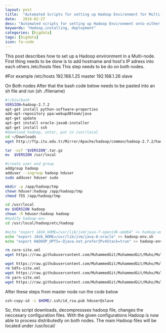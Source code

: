 ```yaml
---
layout: post
title:  "Automated Scripts for setting up Hadoop Environment for Multi-node cluster"
date:   2016-02-27
desc: "Automated scripts for setting up Hadoop Environment onto either Single or Multi-node cluster."
keywords: "Hadoop,installing, deployment"
categories: [bigdata]
tags: [bigdata]
icon: fa-code
---
```


This post describes how to set up a Hadoop environment in a Multi-node.
First thing needs to be done is to add hostname and host's IP adress into each others /etc/hosts files
This step needs to be do on both nodes.

#For example 
/etc/hosts
192.168.1.25 master
192.168.1.26 slave

On Both nodes
After that the bash code below needs to be pasted into an sh file and run (sh ./filename)

``` sh
#!/bin/bash
VERSION=hadoop-2.7.2
apt-get install python-software-properties
add-apt-repository ppa:webupd8team/java
apt-get update
apt-get install oracle-java8-installer
apt-get install ssh
#download hadoop, untar, put in /usr/local
cd ~/Downloads
wget http://ftp.itu.edu.tr/Mirror/Apache/hadoop/common/hadoop-2.7.2/hadoop-2.7.2.tar.gz

tar -xzf "$VERSION".tar.gz
mv  $VERSION /usr/local

#create user and group
addgroup hadoop
adduser --ingroup hadoop hduser
sudo adduser hduser sudo

mkdir -p /app/hadoop/tmp
chown hduser:hadoop /app/hadoop/tmp
chmod 755 /app/hadoop/tmp

cd /usr/local
mv $VERSION hadoop
chown -R hduser:hadoop hadoop
#modify hadoop-env
cd /usr/local/hadoop/etc/hadoop

#echo "export JAVA_HOME=/usr/lib/jvm/java-7-openjdk-amd64" >> hadoop-env.sh
echo "export JAVA_HOME=/usr/lib/jvm/java-8-oracle" >> hadoop-env.sh
echo "export HADOOP_OPTS=-Djava.net.preferIPv4Stack=true" >> hadoop-env.sh

rm core-site.xml
wget https://raw.githubusercontent.com/MuhammedGit/MuhammedGit/Muho/Multi-Node/conf/core-site.xml

wget https://raw.githubusercontent.com/MuhammedGit/MuhammedGit/Muho/Multi-Node/conf/mapred-site.xml
rm hdfs-site.xml
wget https://raw.githubusercontent.com/MuhammedGit/MuhammedGit/Muho/Multi-Node/conf/hdfs-site.xml
rm yarn-site.xml
wget https://raw.githubusercontent.com/MuhammedGit/MuhammedGit/Muho/Multi-Node/conf/yarn-site.xml

```

After these steps from master node run the code below
``` sh
ssh-copy-id -i $HOME/.ssh/id_rsa.pub hduser@slave
```

So, this script downloads, decompressses hadoop file, changes the neccesary configuration files.
With the given configurations Hadoop is now able to process distributedly on both nodes.
The main Hadoop files will be located under /usr/local/
